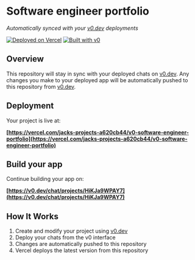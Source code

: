 # Software engineer portfolio

*Automatically synced with your [v0.dev](https://v0.dev) deployments*

[![Deployed on Vercel](https://img.shields.io/badge/Deployed%20on-Vercel-black?style=for-the-badge&logo=vercel)](https://vercel.com/jacks-projects-a620cb44/v0-software-engineer-portfolio)
[![Built with v0](https://img.shields.io/badge/Built%20with-v0.dev-black?style=for-the-badge)](https://v0.dev/chat/projects/HiKJa9WPAY7)

## Overview

This repository will stay in sync with your deployed chats on [v0.dev](https://v0.dev).
Any changes you make to your deployed app will be automatically pushed to this repository from [v0.dev](https://v0.dev).

## Deployment

Your project is live at:

**[https://vercel.com/jacks-projects-a620cb44/v0-software-engineer-portfolio](https://vercel.com/jacks-projects-a620cb44/v0-software-engineer-portfolio)**

## Build your app

Continue building your app on:

**[https://v0.dev/chat/projects/HiKJa9WPAY7](https://v0.dev/chat/projects/HiKJa9WPAY7)**

## How It Works

1. Create and modify your project using [v0.dev](https://v0.dev)
2. Deploy your chats from the v0 interface
3. Changes are automatically pushed to this repository
4. Vercel deploys the latest version from this repository
